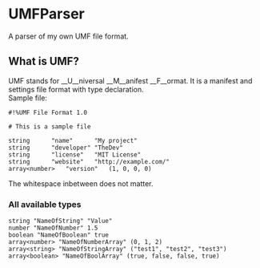 # UMFParser
A parser of my own UMF file format.

## What is UMF?
UMF stands for __U__niversal __M__anifest __F__ormat. It is a manifest and settings file format with type declaration.  
Sample file:

    #!%UMF File Format 1.0

    # This is a sample file

    string		"name"		"My project"
    string 		"developer"	"TheDev"
    string		"license"	"MIT License"
    string 		"website"	"http://example.com/"
    array<number>	"version"	(1, 0, 0, 0)

The whitespace inbetween does not matter.
### All available types
    string "NameOfString" "Value"
    number "NameOfNumber" 1.5
    boolean "NameOfBoolean" true
    array<number> "NameOfNumberArray" (0, 1, 2)
    array<string> "NameOfStringArray" ("test1", "test2", "test3")
    array<boolean> "NameOfBoolArray" (true, false, false, true)
